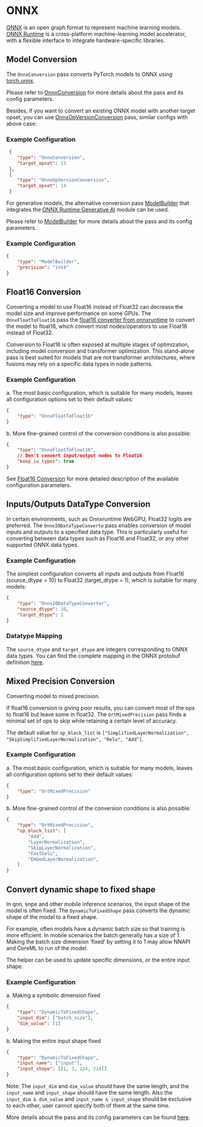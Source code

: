 # ONNX

[ONNX](https://onnx.ai/) is an open graph format to represent machine learning models. [ONNX Runtime](https://onnxruntime.ai/docs/) is a cross-platform machine-learning model accelerator, with a flexible interface to integrate hardware-specific libraries.

## Model Conversion
The `OnnxConversion` pass converts PyTorch models to ONNX using
[torch.onnx](https://pytorch.org/docs/stable/onnx.html).

Please refer to [OnnxConversion](onnx_conversion) for more details about the pass and its config parameters.

Besides, if you want to convert an existing ONNX model with another target opset, you can use [OnnxOpVersionConversion](onnx_op_version_conversion) pass, similar configs with above case:

### Example Configuration
```json
 {
    "type": "OnnxConversion",
    "target_opset": 13
 },
 {
    "type": "OnnxOpVersionConversion",
    "target_opset": 14
 }
```

For generative models, the alternative conversion pass [ModelBuilder](model_builder) that integrates the
[ONNX Runtime Generative AI](https://github.com/microsoft/onnxruntime-genai) module can be used.

Please refer to [ModelBuilder](model_builder) for more details about the pass and its config parameters.

### Example Configuration
```json
{
    "type": "ModelBuilder",
    "precision": "int4"
}
```

## Float16 Conversion

Converting a model to use Float16 instead of Float32 can decrease the model size and improve performance on some GPUs. The `OnnxFloatToFloat16` pass the [float16 converter from onnxruntime](https://github.com/microsoft/onnxruntime/blob/main/onnxruntime/python/tools/transformers/float16.py) to convert the model to float16, which convert most nodes/operators to use Float16 instead of Float32.

Conversion to Float16 is often exposed at multiple stages of optimization, including model conversion and transformer optimization. This stand-alone pass is best suited for models that are not transformer architectures, where fusions may rely on a specific data types in node patterns.

### Example Configuration

a. The most basic configuration, which is suitable for many models, leaves all configuration options set to their default values:
```json
{
    "type": "OnnxFloatToFloat16"
}
```

b. More fine-grained control of the conversion conditions is also possible:
```json
{
    "type": "OnnxFloatToFloat16",
    // Don't convert input/output nodes to Float16
    "keep_io_types": true
}
```

See [Float16 Conversion](https://onnxruntime.ai/docs/performance/model-optimizations/float16.html#float16-conversion) for more detailed description of the available configuration parameters.

## Inputs/Outputs DataType Conversion

In certain environments, such as Onnxruntime WebGPU, Float32 logits are preferred. The `OnnxIODataTypeConverte` pass enables conversion of model inputs and outputs to a specified data type. This is particularly useful for converting between data types such as Float16 and Float32, or any other supported ONNX data types.

### Example Configuration

The simplest configuration converts all inputs and outputs from Float16 (source_dtype = 10) to Float32 (target_dtype = 1), which is suitable for many models:

```json
{
    "type": "OnnxIODataTypeConverter",
    "source_dtype": 10,
    "target_dtype": 1
}
```

### Datatype Mapping

The `source_dtype` and `target_dtype` are integers corresponding to ONNX data types. You can find the complete mapping in the ONNX protobuf definition [here](https://github.com/onnx/onnx/blob/96a0ca4374d2198944ff882bd273e64222b59cb9/onnx/onnx.proto3#L503-L551).

## Mixed Precision Conversion
Converting model to mixed precision.

If float16 conversion is giving poor results, you can convert most of the ops to float16 but leave some in float32. The `OrtMixedPrecision` pass finds a minimal set of ops to skip while retaining a certain level of accuracy.

The default value for `op_block_list` is `["SimplifiedLayerNormalization", "SkipSimplifiedLayerNormalization", "Relu", "Add"]`.

### Example Configuration

a. The most basic configuration, which is suitable for many models, leaves all configuration options set to their default values:
```json
{
    "type": "OrtMixedPrecision"
}
```

b. More fine-grained control of the conversion conditions is also possible:
```json
{
    "type": "OrtMixedPrecision",
    "op_block_list": [
        "Add",
        "LayerNormalization",
        "SkipLayerNormalization",
        "FastGelu",
        "EmbedLayerNormalization",
    ]
}
```

## Convert dynamic shape to fixed shape

In qnn, snpe and other mobile inference scenarios, the input shape of the model is often fixed. The `DynamicToFixedShape` pass converts the dynamic shape of the model to a fixed shape.

For example, often models have a dynamic batch size so that training is more efficient. In mobile scenarios the batch generally has a size of 1. Making the batch size dimension ‘fixed’ by setting it to 1 may allow NNAPI and CoreML to run of the model.

The helper can be used to update specific dimensions, or the entire input shape.

### Example Configuration

a. Making a symbolic dimension fixed
```json
{
    "type": "DynamicToFixedShape",
    "input_dim": ["batch_size"],
    "dim_value": [1]
}
```

b. Making the entire input shape fixed
```json
{
    "type": "DynamicToFixedShape",
    "input_name": ["input"],
    "input_shape": [[1, 3, 224, 224]]
}
```

Note: The `input_dim` and `dim_value` should have the same length, and the `input_name` and `input_shape` should have the same length. Also the `input_dim & dim_value` and `input_name & input_shape` should be exclusive to each other, user cannot specify both of them at the same time.

More details about the pass and its config parameters can be found [here](https://onnxruntime.ai/docs/tutorials/mobile/helpers/make-dynamic-shape-fixed.html).
